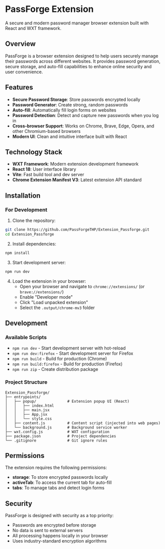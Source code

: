 # PassForge Extension

A secure and modern password manager browser extension built with React and WXT framework.

## Overview

PassForge is a browser extension designed to help users securely manage their passwords across different websites. It provides password generation, secure storage, and auto-fill capabilities to enhance online security and user convenience.

## Features

- **Secure Password Storage**: Store passwords encrypted locally
- **Password Generator**: Create strong, random passwords
- **Auto-fill**: Automatically fill login forms on websites
- **Password Detection**: Detect and capture new passwords when you log in
- **Cross-browser Support**: Works on Chrome, Brave, Edge, Opera, and other Chromium-based browsers
- **Modern UI**: Clean and intuitive interface built with React

## Technology Stack

- **WXT Framework**: Modern extension development framework
- **React 18**: User interface library
- **Vite**: Fast build tool and dev server
- **Chrome Extension Manifest V3**: Latest extension API standard

## Installation

### For Development

1. Clone the repository:

```bash
git clone https://github.com/PassForgeTHP/Extension_Passforge.git
cd Extension_Passforge
```

2. Install dependencies:

```bash
npm install
```

3. Start development server:

```bash
npm run dev
```

4. Load the extension in your browser:
   - Open your browser and navigate to `chrome://extensions/` (or `brave://extensions/`)
   - Enable "Developer mode"
   - Click "Load unpacked extension"
   - Select the `.output/chrome-mv3` folder

## Development

### Available Scripts

- `npm run dev` - Start development server with hot-reload
- `npm run dev:firefox` - Start development server for Firefox
- `npm run build` - Build for production (Chrome)
- `npm run build:firefox` - Build for production (Firefox)
- `npm run zip` - Create distribution package

### Project Structure

```
Extension_Passforge/
├── entrypoints/
│   ├── popup/              # Extension popup UI (React)
│   │   ├── index.html
│   │   ├── main.jsx
│   │   ├── App.jsx
│   │   └── style.css
│   ├── content.js          # Content script (injected into web pages)
│   └── background.js       # Background service worker
├── wxt.config.js           # WXT configuration
├── package.json            # Project dependencies
└── .gitignore              # Git ignore rules
```

## Permissions

The extension requires the following permissions:

- **storage**: To store encrypted passwords locally
- **activeTab**: To access the current tab for auto-fill
- **tabs**: To manage tabs and detect login forms

## Security

PassForge is designed with security as a top priority:

- Passwords are encrypted before storage
- No data is sent to external servers
- All processing happens locally in your browser
- Uses industry-standard encryption algorithms
